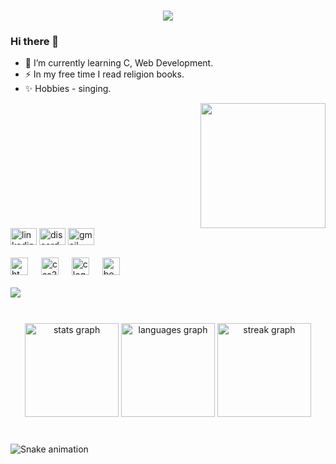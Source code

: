 <h1 align="center">
  <a href="https://git.io/typing-svg">
    <img src="https://readme-typing-svg.herokuapp.com/?lines=Greetings,Programmers!👋;I'm+Pallavi+Negi...;This+is+my+profile!&center=true&size=30">
  </a>
</h1>

### Hi there 👋

- 🌱 I’m currently learning C, Web Development.
- ⚡ In my free time I read religion books.
- ✨ Hobbies - singing.

<img align="right" height="200" src="https://i.imgflip.com/65efzo.gif"  />

<br clear="both">

<div align="left">
  <img src="https://raw.githubusercontent.com/maurodesouza/profile-readme-generator/master/src/assets/icons/social/linkedin/default.svg" width="42" height="27" alt="linkedin logo"  href="">
  <img src="https://raw.githubusercontent.com/maurodesouza/profile-readme-generator/master/src/assets/icons/social/discord/default.svg" width="42" height="27" alt="discord logo"  />
  <img src="https://raw.githubusercontent.com/maurodesouza/profile-readme-generator/master/src/assets/icons/social/gmail/default.svg" width="42" height="27" alt="gmail logo"  />
</div>

<br clear="both">

<div align="left">
  <img src="https://cdn.jsdelivr.net/gh/devicons/devicon/icons/html5/html5-original.svg" height="28" alt="html5 logo"  />
  <img width="13" />
  <img src="https://cdn.jsdelivr.net/gh/devicons/devicon/icons/css3/css3-plain.svg" height="28" alt="css3 logo"  />
  <img width="13" />
  <img src="https://cdn.jsdelivr.net/gh/devicons/devicon/icons/c/c-original.svg" height="28" alt="c logo"  />
  <img width="13" />
  <img src="https://cdn.jsdelivr.net/gh/devicons/devicon/icons/bootstrap/bootstrap-original.svg" height="28" alt="bootstrap logo"  />
</div>

<br>

<img align="left" src="https://profile-counter.glitch.me/Negipallavi/count.svg?"  />
<br>

###
<br clear="both">

<div align="center">
  <img src="https://github-readme-stats.vercel.app/api?username=Negipallavi&hide_title=false&hide_rank=false&show_icons=true&include_all_commits=true&count_private=true&disable_animations=false&theme=dracula&locale=en&hide_border=false&order=1" height="150" alt="stats graph"  />
  <img src="https://github-readme-stats.vercel.app/api/top-langs?username=Negipallavi&locale=en&hide_title=false&layout=compact&card_width=320&langs_count=5&theme=dracula&hide_border=false&order=2" height="150" alt="languages graph"  />
  <img src="https://streak-stats.demolab.com?user=Negipallavi&locale=en&mode=daily&theme=dracula&hide_border=false&border_radius=5&order=3" height="150" alt="streak graph"  />
</div>

###

<br clear="both">

<img src="https://raw.githubusercontent.com/Negipallavi/Negipallavi/output/snake.svg" alt="Snake animation" />

###
